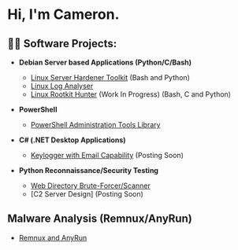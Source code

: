 <h1>Hi, I'm Cameron. </h1>
<h2>👨‍💻 Software Projects:</h2>

- <b>Debian Server based Applications (Python/C/Bash)</b>

  - [Linux Server Hardener Toolkit](https://github.com/cwsecur1ty/Debian-Hardener-Toolkit) (Bash and Python)
  - [Linux Log Analyser](https://github.com/cwsecur1ty/Linux-Log-Analyser)
  - [Linux Rootkit Hunter](https://github.com/cwsecur1ty/RootGuard) (Work In Progress) (Bash, C and Python)
- <b>PowerShell</b>

  - [PowerShell Administration Tools Library](https://github.com/cwsecur1ty/PowerShell-Scripts)
- <b>C# (.NET Desktop Applications)</b>

  - [Keylogger with Email Capability]() (Posting Soon)
- <b>Python Reconnaissance/Security Testing</b>

  - [Web Directory Brute-Forcer/Scanner](https://github.com/cwsecur1ty/URLHunter)
  - [C2 Server Design] (Posting Soon)

<h2>Malware Analysis (Remnux/AnyRun)</h2>

- [Remnux and AnyRun]([https://www.youtube.com/watch?v=a83ASGn_V_s](https://github.com/cwsecur1ty/Remnux-AnyRun-Malware-Analysis))


